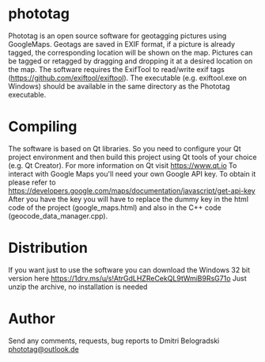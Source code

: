 # phototag
Phototag is an open source software for geotagging pictures using GoogleMaps. Geotags are saved in EXIF format, if a picture is already tagged, the corresponding location will be shown on the map.
Pictures can be tagged or retagged by dragging  and dropping it at a desired location on the map.
The software requires the ExifTool to read/write exif tags (https://github.com/exiftool/exiftool). The executable (e.g. exiftool.exe on Windows) should be available in the same directory as the Phototag executable.

# Compiling
The software is based on Qt libraries. So you need to configure your Qt project environment and then build this project using Qt tools of your choice (e.g. Qt Creator). For more information on Qt visit https://www.qt.io
To interact with Google Maps you'll need your own Google API key. To obtain it please refer to https://developers.google.com/maps/documentation/javascript/get-api-key After you have the key you will have to replace the dummy key in the html code of the project (google_maps.html) and also in the C++ code (geocode_data_manager.cpp).

# Distribution
If you want just to use the software you can download the Windows 32 bit version here https://1drv.ms/u/s!AtrGdLHZReCekQL9tWmiB9RsG71o
Just unzip the archive, no installation is needed

# Author
Send any comments, requests, bug reports to Dmitri Belogradski phototag@outlook.de
